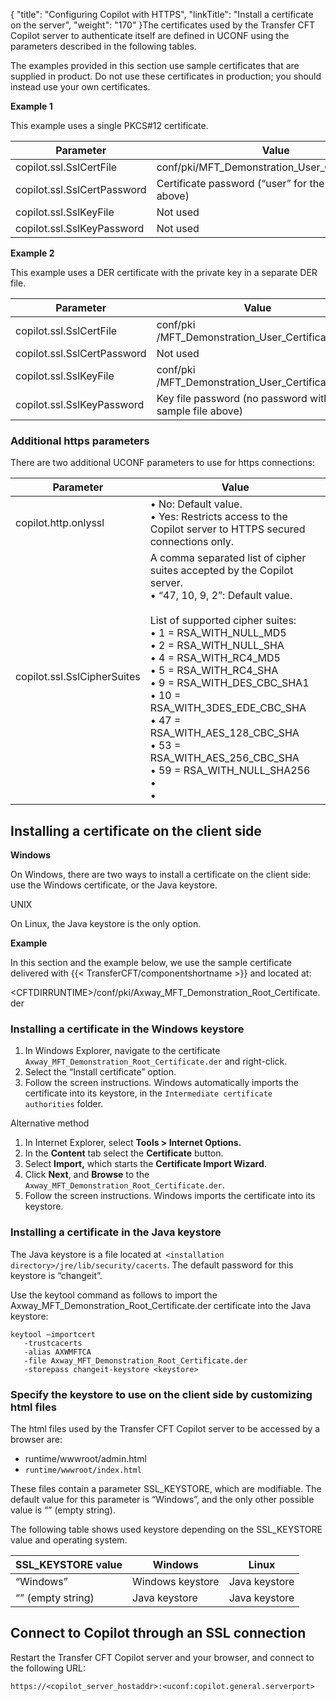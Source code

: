 {
    "title": "Configuring Copilot with HTTPS",
    "linkTitle": "Install a certificate on the server",
    "weight": "170"
}The certificates used by the Transfer CFT Copilot server to authenticate itself are defined in UCONF using the parameters described in the following tables.

The examples provided in this section use sample certificates that are supplied in product. Do not use these certificates in production; you should instead use your own certificates.

**Example 1**

This example uses a single PKCS#12 certificate.


| Parameter | Value |
| --- | --- |
| copilot.ssl.SslCertFile<br/>  | conf/pki/MFT_Demonstration_User_Certificate.p12 |
| copilot.ssl.SslCertPassword<br/>  | Certificate password (“user” for the sample above)<br/>  |
| copilot.ssl.SslKeyFile<br/>  | Not used |
| copilot.ssl.SslKeyPassword<br/>  | Not used |


**Example 2**

This example uses a DER certificate with the private key in a separate DER file.


| Parameter | Value |
| --- | --- |
| copilot.ssl.SslCertFile<br/>  | conf/pki /MFT_Demonstration_User_Certificate.der<br/>  |
| copilot.ssl.SslCertPassword<br/>  | Not used |
| copilot.ssl.SslKeyFile<br/>  | conf/pki /MFT_Demonstration_User_Certificatek.der |
| copilot.ssl.SslKeyPassword<br/>  | Key file password (no password with sample file above) |


### Additional https parameters

There are two additional UCONF parameters to use for https connections:


| Parameter | Value |
| --- | --- |
| copilot.http.onlyssl |  • No: Default value.<br/> • Yes: Restricts access to the Copilot server to HTTPS secured connections only.<br/>  |
| copilot.ssl.SslCipherSuites<br/>  | A comma separated list of cipher suites accepted by the Copilot server.<br/> • “47, 10, 9, 2”: Default value.<br/> <br/> List of supported cipher suites:<br/> • 1 = RSA_WITH_NULL_MD5<br/> • 2 = RSA_WITH_NULL_SHA<br/> • 4 = RSA_WITH_RC4_MD5<br/> • 5 = RSA_WITH_RC4_SHA<br/> • 9 = RSA_WITH_DES_CBC_SHA1<br/> • 10 = RSA_WITH_3DES_EDE_CBC_SHA<br/> • 47 = RSA_WITH_AES_128_CBC_SHA<br/> • 53 = RSA_WITH_AES_256_CBC_SHA<br/> • 59 = RSA_WITH_NULL_SHA256<br/> • <br/> •  |


## Installing a certificate on the client side

**Windows**

On Windows, there are two ways to install a certificate on the client side: use the Windows certificate, or the Java keystore.

UNIX

On Linux, the Java keystore is the only option.

**Example**

In this section and the example below, we use the sample certificate delivered with {{< TransferCFT/componentshortname  >}} and located at:

&lt;CFTDIRRUNTIME>/conf/pki/Axway\_MFT\_Demonstration\_Root\_Certificate.der

### Installing a certificate in the Windows keystore

1. In Windows Explorer, navigate to the certificate `Axway_MFT_Demonstration_Root_Certificate.der` and right-click.
1. Select the “Install certificate” option.
1. Follow the screen instructions. Windows automatically imports the certificate into its keystore, in the `Intermediate certificate authorities` folder.

Alternative method

1. In Internet Explorer, select **Tools > Internet Options.**
1. In the **Content** tab select the **Certificate** button.
1. Select **Import,** which starts the **Certificate Import Wizard**.
1. Click **Next**, and **Browse** to the` Axway_MFT_Demonstration_Root_Certificate.der`.
1. Follow the screen instructions. Windows imports the certificate into its keystore.

### Installing a certificate in the Java keystore

The Java keystore is a file located at` <installation directory>/jre/lib/security/cacerts`. The default password for this keystore is “changeit”.

Use the keytool command as follows to import the Axway\_MFT\_Demonstration\_Root\_Certificate.der certificate into the Java keystore:

```
keytool –importcert
   -trustcacerts
   -alias AXWMFTCA
   -file Axway_MFT_Demonstration_Root_Certificate.der
   -storepass changeit-keystore <keystore>
```

### Specify the keystore to use on the client side by customizing html files

The html files used by the Transfer CFT Copilot server to be accessed by a browser are:

- runtime/wwwroot/admin.html
- `runtime/wwwroot/index.html`

These files contain a parameter SSL\_KEYSTORE, which are modifiable. The default value for this parameter is “Windows”, and the only other possible value is “” (empty string).

The following table shows used keystore depending on the SSL\_KEYSTORE value and operating system.


| SSL_KEYSTORE value | Windows | Linux |
| --- | --- | --- |
| “Windows” | Windows keystore | Java keystore |
| “” (empty string) | Java keystore | Java keystore |


## Connect to Copilot through an SSL connection

Restart the Transfer CFT Copilot server and your browser, and connect to the following URL:

`https://<copilot_server_hostaddr>:<uconf:copilot.general.serverport>`
